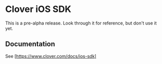 Clover iOS SDK
==============

This is a pre-alpha release. Look through it for reference, but don't use it yet.

Documentation
-------------

See [https://www.clover.com/docs/ios-sdk]
